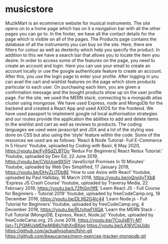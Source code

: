# musicstore
MuzikMart is an ecommerce website for musical instruments. The site opens on to a home page which has on it a navigation bar with all the other pages you can go to. In the footer, we have all the contact details for the page which is visible on all of the pages. The Products page contains the database of all the instruments you can buy on the site. Here, there are filters for colour as well as dexterity which help you specify the product. In addition to this we have a search bar that allows you to locate the item you desire. 
In order to access some of the features on the page, you need to create an account and login. Here you can use your email to create an account locally or use the google authenticate feature to create an account. After this, you use the login page to enter your profile. After logging in you can avail the cart and wishlist features on the page which store products particular to each user. On purchasing each item, you are given a confirmation message and the bought products show up on the user profile page.
For the site, we used the MERN stack, connecting to a mongodb atlas cluster using mongoose. We have used Express, node and MongoDb for the backend and created a React App and used AXIOS for the frontend. We have used passport to implement google nd local authorisation strategies and our routes provide the application the abilities to add and delete items to the wishlist and cart as well as reviews to products. The coding languages we used were javascript and JSX and a lot of the styling was done on CSS but also using the ‘style’ feature within the code. Some of the resources we used are as follows:
‘React & Node Tutorial- Full E-Commerce In 5 Hours’ Youtube, uploaded by Coding with Basir, 6 May 2020, https://youtu.be/Fy9SdZLBTOo
’Redux For Beginners| React Redux Tutorial.’ Youtube, uploaded by Dev Ed, 22 June 2019, https://youtu.be/CVpUuw9XSjY
‘JavaScript Promises In 10 Minutes’ Youtube, uploaded by Web Dev Simplified, 17 January 2019, https://youtu.be/DHvZLI7Db8E
‘How to use Axios with React’ Youtube, uploaded by Paul Halliday, 16 March 2018, https://youtu.be/oQnojIyTXb8
‘Express JS Crash Course’ Youtube, uploaded by Traversy Media, 22 February 2019, https://youtu.be/L72fhGm1tfE
‘Learn React JS - Full Course for Beginners - Tutorial 2019’ Youtube, uploaded by freeCodeCamp.org, 18 December 2018, https://youtu.be/DLX62G4lc44
‘Learn Node.js - Full Tutorial for Beginners’ Youtube, uploaded by freeCodeCamp.org, 4 December 2018, https://youtu.be/RLtyhwFtXQA
‘Learn the MERN Stack - Full Tutorial (MongoDB, Express, React, Node.js)’ Youtube, uploaded by freeCodeCamp.org, 25 June 2019,
https://youtu.be/7CqJlxBYj-M?list=TLPQMjUxMDIwMjB8U1dhXnBXqg
https://youtu.be/LA16VCpUido
https://github.com/actuallysoham/fshn.git
https://github.com/beaucarnes/mern-exercise-tracker-mongodb.git
